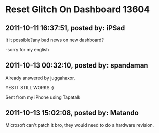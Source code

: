 # Reset Glitch On Dashboard 13604

## 2011-10-11 16:37:51, posted by: iPSad

It it possible?any bad news on new dashboard?  
   
 -sorry for my english

## 2011-10-13 00:32:10, posted by: spandaman

Already answered by juggahaxor,  
   
 YES IT STILL WORKS :)  
   
   
 Sent from my iPhone using Tapatalk

## 2011-10-13 15:02:08, posted by: Matando

Microsoft can't patch it bro, they would need to do a hardware revision.